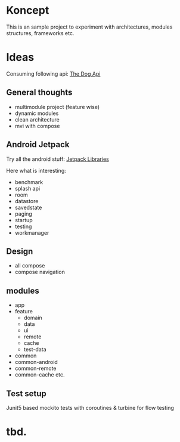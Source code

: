 # Koncept

This is an sample project to experiment with architectures, modules structures, frameworks etc.

# Ideas
Consuming following api: [The Dog Api](https://docs.thedogapi.com/)

## General thoughts

- multimodule project (feature wise)
- dynamic modules
- clean architecture
- mvi with compose

## Android Jetpack

Try all the android
stuff: [Jetpack Libraries](https://developer.android.com/jetpack/androidx/explorer)

Here what is interesting:

- benchmark
- splash api
- room
- datastore
- savedstate
- paging
- startup
- testing
- workmanager

## Design

- all compose
- compose navigation

## modules

- app
- feature
    - domain
    - data
    - ui
    - remote
    - cache
    - test-data
- common
- common-android
- common-remote
- common-cache etc.

## Test setup
Junit5 based mockito tests with coroutines & turbine for flow testing

# tbd.